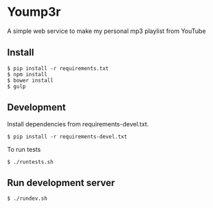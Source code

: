 # Yoump3r

A simple web service to make my personal mp3 playlist from YouTube

## Install

    $ pip install -r requirements.txt
    $ npm install
    $ bower install
    $ gulp

## Development

Install dependencies from requirements-devel.txt.

    $ pip install -r requirements-devel.txt

To run tests

    $ ./runtests.sh

## Run development server

    $ ./rundev.sh